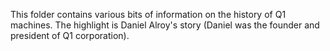 This folder contains various bits of information on the history of Q1 machines. The highlight is Daniel Alroy's story (Daniel was the founder and president of Q1 corporation).
